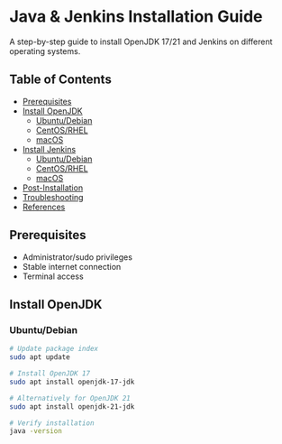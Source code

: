 # Java & Jenkins Installation Guide

A step-by-step guide to install OpenJDK 17/21 and Jenkins on different operating systems.

## Table of Contents
- [Prerequisites](#prerequisites)
- [Install OpenJDK](#install-openjdk)
  - [Ubuntu/Debian](#ubuntu-debian)
  - [CentOS/RHEL](#centos-rhel)
  - [macOS](#macos)
- [Install Jenkins](#install-jenkins)
  - [Ubuntu/Debian](#ubuntu-debian-1)
  - [CentOS/RHEL](#centos-rhel-1)
  - [macOS](#macos-1)
- [Post-Installation](#post-installation)
- [Troubleshooting](#troubleshooting)
- [References](#references)

## Prerequisites
- Administrator/sudo privileges
- Stable internet connection
- Terminal access

## Install OpenJDK

### Ubuntu/Debian
```bash
# Update package index
sudo apt update

# Install OpenJDK 17
sudo apt install openjdk-17-jdk

# Alternatively for OpenJDK 21
sudo apt install openjdk-21-jdk

# Verify installation
java -version
